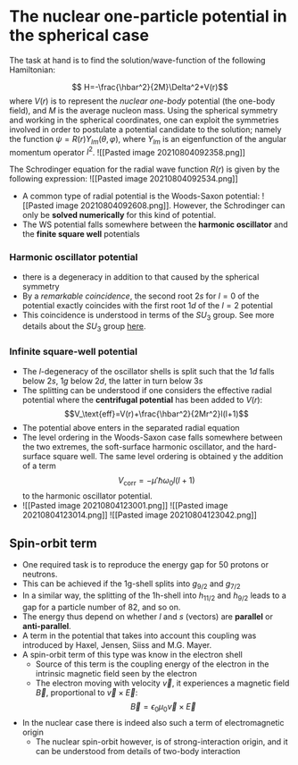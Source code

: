 # The nuclear one-particle potential in the spherical case

The task at hand is to find the solution/wave-function of the following Hamiltonian:

$$ H=-\frac{\hbar^2}{2M}\Delta^2+V(r)$$
where $V(r)$ is to represent the *nuclear one-body* potential (the one-body field), and $M$ is the average nucleon mass. Using the spherical symmetry and working in the spherical coordinates, one can exploit the symmetries involved in order to postulate a potential candidate to the solution; namely the function $\psi=R(r)Y_{lm}(\theta,\varphi)$, where $Y_{lm}$ is an eigenfunction of the angular momentum operator $l^2$. ![[Pasted image 20210804092358.png]]

The Schrodinger equation for the radial wave function $R(r)$ is given by the following expression: ![[Pasted image 20210804092534.png]]

- A common type of radial potential is the Woods-Saxon potential: ![[Pasted image 20210804092608.png]]. However, the Schrodinger can only be **solved numerically** for this kind of potential.
- The WS potential falls somewhere between the **harmonic oscillator** and the **finite square well** potentials

### Harmonic oscillator potential

- there is a degeneracy in addition to that caused by the spherical symmetry
- By a *remarkable coincidence*, the second root $2s$ for $l=0$ of the potential exactly coincides with the first root $1d$ of the $l=2$ potential
- This coincidence is understood in terms of the $SU_3$ group. See more details about the $SU_3$ group [here](../../Research-Materials/su3.pdf).

### Infinite square-well potential

- The $l$-degeneracy of the oscillator shells is split such that the $1d$ falls below $2s$, $1g$ below $2d$, the latter in turn below $3s$
- The splitting can be understood if one considers the effective radial potential where the **centrifugal potential** has been added to $V(r)$: $$V_\text{eff}=V(r)+\frac{\hbar^2}{2Mr^2}l(l+1)$$
- The potential above enters in the separated radial equation
- The level ordering in the Woods-Saxon case falls somewhere between the two extremes, the soft-surface harmonic oscillator, and the hard-surface square well. The same level ordering is obtained y the addition of a term $$V_\text{corr}=-\mu'\hbar\omega_0l(l+1)$$ to the harmonic oscillator potential.
- ![[Pasted image 20210804123001.png]] ![[Pasted image 20210804123014.png]] ![[Pasted image 20210804123042.png]]

## Spin-orbit term

- One required task is to reproduce the energy gap for 50 protons or neutrons.
- This can be achieved if the 1g-shell splits into $g_{9/2}$ and $g_{7/2}$
- In a similar way, the splitting of the 1h-shell into $h_{11/2}$ and $h_{9/2}$ leads to a gap for a particle number of 82, and so on.
- The energy thus depend on whether $l$ and $s$ (vectors) are **parallel** or **anti-parallel**.
- A term in the potential that takes into account this coupling was introduced by Haxel, Jensen, Siiss and M.G. Mayer.
- A spin-orbit term of this type was know in the electron shell
	- Source of this term is the coupling energy of the electron in the intrinsic magnetic field seen by the electron
	- The electron moving with velocity $\vec{v}$, it experiences a magnetic field $\vec{B}$, proportional to $\vec{v}\times\vec{E}$: $$\vec{B}=\epsilon_0\mu_0\vec{v}\times\vec{E}$$
- In the nuclear case there is indeed also such a term of electromagnetic origin
	- The nuclear spin-orbit however, is of strong-interaction origin, and it can be understood from details of two-body interaction